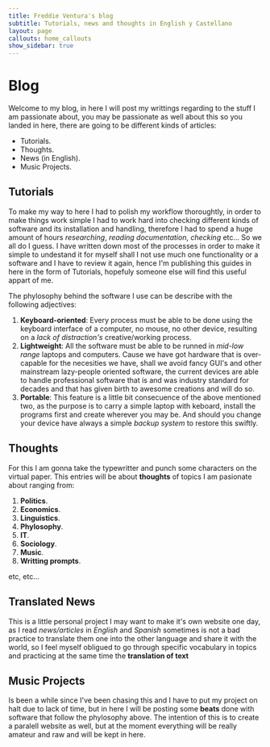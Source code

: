 ```yaml
---
title: Freddie Ventura's blog
subtitle: Tutorials, news and thoughts in English y Castellano
layout: page
callouts: home_callouts
show_sidebar: true
---
```


# Blog

Welcome to my blog, in here I will post my writtings regarding to the stuff I am passionate about, you may be passionate as well about this so you landed in here, there are going to be different kinds of articles:

- Tutorials. 
- Thoughts. 
- News (in English). 
- Music Projects. 


## Tutorials

To make my way to here I had to polish my workflow thoroughtly, in order to make things work simple I had to work hard into checking different kinds of software and its installation and handling, therefore I had to spend a huge amount of hours *researching*, *reading documentation*, *checking* etc... So we all do I guess. I have written down most of the processes in order to make it simple to undestand it for myself shall I not use much one functionality or a software and I have to review it again, hence I'm publishing this guides in here in the form of Tutorials, hopefuly someone else will find this useful appart of me.
 
The phylosophy behind the software I use can be describe with the following adjectives: 

1. **Keyboard-oriented**: Every process must be able to be done using the keyboard interface of a computer, no mouse, no other device, resulting on a *lack of distraction's* creative/working process.
2. **Lightweight**: All the software must be able to be runned in *mid-low range* laptops and computers. Cause we have got hardware that is over-capable for the necesities we have, shall we avoid fancy GUI's and other mainstream lazy-people oriented software, the current devices are able to handle professional software that is and was industry standard for decades and that has given birth to awesome creations and will do so.
3. **Portable**: This feature is a little bit consecuence of the above mentioned two, as the purpose is to carry a simple laptop with keboard, install the programs first and create wherever you may be. And should you change your device have always a simple *backup system* to restore this swiftly.

## Thoughts

For this I am gonna take the typewritter and punch some characters on the virtual paper.
This entries will be about **thoughts** of topics I am pasionate about ranging from:

1. **Politics**. 
2. **Economics**. 
3. **Linguistics**. 
4. **Phylosophy**. 
5. **IT**. 
6. **Sociology**. 
7. **Music**. 
8. **Writting prompts**.

etc, etc...

## Translated News

This is a little personal project I may want to make it's own website one day, as I read *news/articles* in *English* and *Spanish* sometimes is not a bad practice to translate them one into the other language and share it with the world, so I feel myself obligued to go through specific vocabulary in topics and practicing at the same time the **translation of text**


## Music Projects

Is been a while since I've been chasing this and I have to put my project on halt due to lack of time, but in here I will be posting some **beats** done with software that follow the phylosophy above. The intention of this is to create a paralell website as well, but at the moment everything will be really amateur and raw and will be kept in here.


